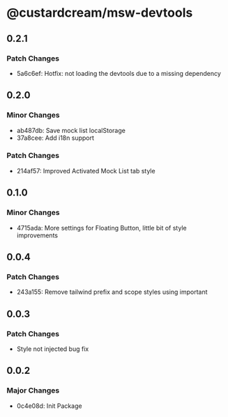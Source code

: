 # @custardcream/msw-devtools

## 0.2.1

### Patch Changes

- 5a6c6ef: Hotfix: not loading the devtools due to a missing dependency

## 0.2.0

### Minor Changes

- ab487db: Save mock list localStorage
- 37a8cee: Add i18n support

### Patch Changes

- 214af57: Improved Activated Mock List tab style

## 0.1.0

### Minor Changes

- 4715ada: More settings for Floating Button, little bit of style improvements

## 0.0.4

### Patch Changes

- 243a155: Remove tailwind prefix and scope styles using important

## 0.0.3

### Patch Changes

- Style not injected bug fix

## 0.0.2

### Major Changes

- 0c4e08d: Init Package
